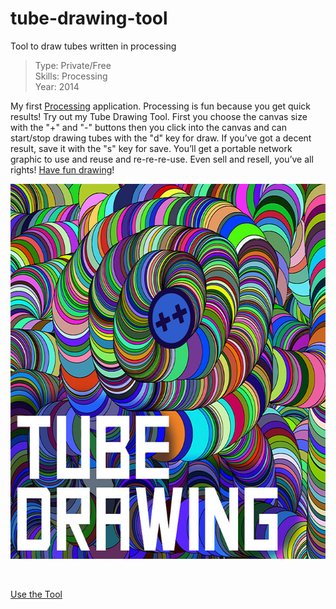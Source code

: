 # tube-drawing-tool

Tool to draw tubes written in processing

> Type: Private/Free  
> Skills: Processing  
> Year: 2014

My first <a class="preventloader" href="http://www.processing.org/" target="_blank" rel="noopener">Processing</a> application. Processing is fun because you get quick results! Try out my Tube Drawing Tool. First you choose the canvas size with the "+" and "-" buttons then you click into the canvas and can start/stop drawing tubes with the "d" key for draw. If you’ve got a decent result, save it with the "s" key for save. You’ll get a portable network graphic to use and reuse and re-re-re-use. Even sell and resell, you’ve all rights! <a class="preventloader" href="https://thibaultjanbeyer.github.io/tube-drawing-tool/" target="_blank" rel="noopener">Have fun drawing</a>!

<a class="preventloader" href="https://thibaultjanbeyer.github.io/tube-drawing-tool/" target="_blank" rel="noopener"><img class="alignnone size-full wp-image-1294" src="tube-drawing-tool.jpg" alt="tube-drawing-tool" width="662" height="600" /></a>

&nbsp;

<a class="preventloader" href="https://thibaultjanbeyer.github.io/tube-drawing-tool/" target="_blank" rel="noopener">Use the Tool</a>

&nbsp;
